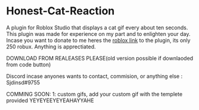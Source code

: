 # Honest-Cat-Reaction
A plugin for Roblox Studio that displays a cat gif every about ten seconds. This plugin was made for experience on my part and to enlighten your day. 
Incase you want to donate to me heres the [roblox link](https://www.roblox.com/library/13702838682/WCATREACTION) to the plugin, its only 250 robux. Anything is apprectiated.

DOWNLOAD FROM REALEASES PLEASE(old version possible if downlaoded from code button)

Discord incase anyones wants to contact, commision, or anything else :
Sjdinsd#9755


COMMING SOON: 
1: custom gifs, add your custom gif with the templete provided YEYEYEEYEYEAHAYYAHE

